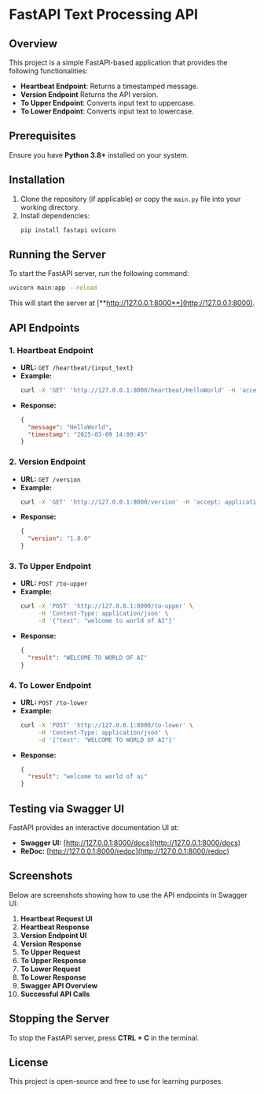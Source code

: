 # FastAPI Text Processing API

## Overview

This project is a simple FastAPI-based application that provides the following functionalities:

- **Heartbeat Endpoint**: Returns a timestamped message.
- **Version Endpoint** Returns the API version.
- **To Upper Endpoint**: Converts input text to uppercase.
- **To Lower Endpoint**: Converts input text to lowercase.

## Prerequisites

Ensure you have **Python 3.8+** installed on your system.

## Installation

1. Clone the repository (if applicable) or copy the `main.py` file into your working directory.
2. Install dependencies:
   ```bash
   pip install fastapi uvicorn
   ```

## Running the Server

To start the FastAPI server, run the following command:

```bash
uvicorn main:app --reload
```

This will start the server at [**http://127.0.0.1:8000**](http://127.0.0.1:8000).

## API Endpoints

### 1. Heartbeat Endpoint

- **URL:** `GET /heartbeat/{input_text}`
- **Example:**
  ```bash
  curl -X 'GET' 'http://127.0.0.1:8000/heartbeat/HelloWorld' -H 'accept: application/json'
  ```
- **Response:**
  ```json
  {
    "message": "HelloWorld",
    "timestamp": "2025-03-09 14:09:45"
  }
  ```

### 2. Version Endpoint

- **URL:** `GET /version`
- **Example:**
  ```bash
  curl -X 'GET' 'http://127.0.0.1:8000/version' -H 'accept: application/json'
  ```
- **Response:**
  ```json
  {
    "version": "1.0.0"
  }
  ```

### 3. To Upper Endpoint

- **URL:** `POST /to-upper`
- **Example:**
  ```bash
  curl -X 'POST' 'http://127.0.0.1:8000/to-upper' \
       -H 'Content-Type: application/json' \
       -d '{"text": "welcome to world of AI"}'
  ```
- **Response:**
  ```json
  {
    "result": "WELCOME TO WORLD OF AI"
  }
  ```

### 4. To Lower Endpoint

- **URL:** `POST /to-lower`
- **Example:**
  ```bash
  curl -X 'POST' 'http://127.0.0.1:8000/to-lower' \
       -H 'Content-Type: application/json' \
       -d '{"text": "WELCOME TO WORLD OF AI"}'
  ```
- **Response:**
  ```json
  {
    "result": "welcome to world of ai"
  }
  ```

## Testing via Swagger UI

FastAPI provides an interactive documentation UI at:

- **Swagger UI:** [http://127.0.0.1:8000/docs](http://127.0.0.1:8000/docs)
- **ReDoc:** [http://127.0.0.1:8000/redoc](http://127.0.0.1:8000/redoc)

## Screenshots

Below are screenshots showing how to use the API endpoints in Swagger UI:

1. **Heartbeat Request UI** &#x20;
2. **Heartbeat Response** &#x20;
3. **Version Endpoint UI** &#x20;
4. **Version Response** &#x20;
5. **To Upper Request** &#x20;
6. **To Upper Response** &#x20;
7. **To Lower Request** &#x20;
8. **To Lower Response** &#x20;
9. **Swagger API Overview** &#x20;
10. **Successful API Calls** &#x20;

## Stopping the Server

To stop the FastAPI server, press **CTRL + C** in the terminal.

## License

This project is open-source and free to use for learning purposes.

